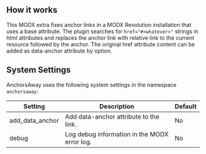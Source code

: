 ## How it works

This MODX extra fixes anchor links in a MODX Revolution installation that uses a
base attribute. The plugin searches for `href="#<whatever>"` strings in html
attributes and replaces the anchor link with relative link to the current
resource followed by the anchor. The original href attribute content can be
added as data-anchor attribute by option.

## System Settings

AnchorsAway uses the following system settings in the namespace `anchorsaway`:
   
Setting | Description | Default
------- | ----------- | -------
add_data_anchor | Add data-anchor attribute to the link. | No
debug | Log debug information in the MODX error log. | No
